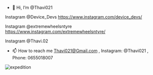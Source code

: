 - 👋 Hi, I’m @Thavi021


Instagram @Device_Devs
https://www.instagram.com/device_devs/

Instagram @extremewheelsntyre
https://www.instagram.com/extremewheelsntyre/

Instagram @Thavi.02



- 📫 How to reach me Thavi021@Gmail.com , Instagram: @Thavi021 , Phone: 0655018007

![expedition](https://user-images.githubusercontent.com/96347605/164965092-454250ae-5d25-4345-a34b-bc1b8a20777e.gif)



